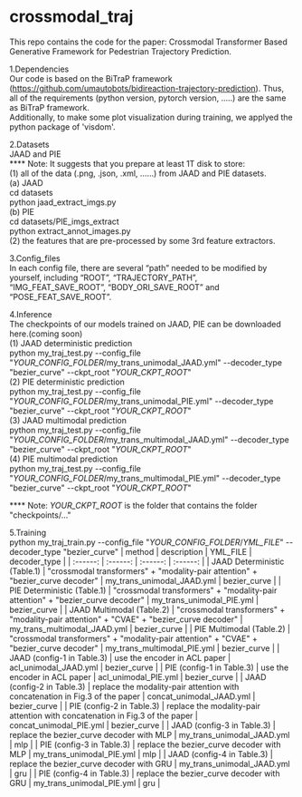 # crossmodal_traj
This repo contains the code for the paper: Crossmodal Transformer Based Generative Framework for Pedestrian Trajectory Prediction.

1.Dependencies  
Our code is based on the BiTraP framework (https://github.com/umautobots/bidireaction-trajectory-prediction). Thus, all of the requirements (python version, pytorch version, .....) are the same as BiTraP framework.  
Additionally, to make some plot visualization during training, we applyed the python package of 'visdom'.

2.Datasets  
JAAD and PIE  
**** Note: It suggests that you prepare at least 1T disk to store:   
(1) all of the data (.png, .json, .xml, ……) from JAAD and PIE datasets.  
(a) JAAD  
cd datasets  
python jaad_extract_imgs.py  
(b) PIE  
cd datasets/PIE_imgs_extract  
python extract_annot_images.py   
(2) the features that are pre-processed by some 3rd feature extractors.  




3.Config_files  
In each config file, there are several “path” needed to be modified by yourself, including “ROOT”, “TRAJECTORY_PATH”, “IMG_FEAT_SAVE_ROOT”, “BODY_ORI_SAVE_ROOT” and “POSE_FEAT_SAVE_ROOT”.

4.Inference  
The checkpoints of our models trained on JAAD, PIE can be downloaded here.(coming soon)  
(1) JAAD deterministic prediction  
python my_traj_test.py --config_file "*YOUR_CONFIG_FOLDER*/my_trans_unimodal_JAAD.yml" --decoder_type "bezier_curve" --ckpt_root "*YOUR_CKPT_ROOT*"  
(2) PIE deterministic prediction  
python my_traj_test.py --config_file "*YOUR_CONFIG_FOLDER*/my_trans_unimodal_PIE.yml" --decoder_type "bezier_curve" --ckpt_root "*YOUR_CKPT_ROOT*"  
(3) JAAD multimodal prediction  
python my_traj_test.py --config_file "*YOUR_CONFIG_FOLDER*/my_trans_multimodal_JAAD.yml" --decoder_type "bezier_curve" --ckpt_root "*YOUR_CKPT_ROOT*"  
(4) PIE multimodal prediction  
python my_traj_test.py --config_file "*YOUR_CONFIG_FOLDER*/my_trans_multimodal_PIE.yml" --decoder_type "bezier_curve" --ckpt_root "*YOUR_CKPT_ROOT*"

**** Note: *YOUR_CKPT_ROOT* is the folder that contains the folder "checkpoints/..."




5.Training  
python my_traj_train.py --config_file "*YOUR_CONFIG_FOLDER*/*YML_FILE*" --decoder_type "bezier_curve"
| method | description | YML_FILE | decoder_type |
| :------: | :------: | :------: | :------: |
| JAAD Deterministic (Table.1) | "crossmodal transformers" + "modality-pair attention" + "bezier_curve decoder" | my_trans_unimodal_JAAD.yml | bezier_curve |
| PIE Deterministic (Table.1) | "crossmodal transformers" + "modality-pair attention" + "bezier_curve decoder" | my_trans_unimodal_PIE.yml | bezier_curve |
| JAAD Multimodal (Table.2) | "crossmodal transformers" + "modality-pair attention" + "CVAE" + "bezier_curve decoder" | my_trans_multimodal_JAAD.yml | bezier_curve |
| PIE Multimodal (Table.2) |  "crossmodal transformers" + "modality-pair attention" + "CVAE" + "bezier_curve decoder" | my_trans_multimodal_PIE.yml | bezier_curve |
| JAAD (config-1 in Table.3) | use the encoder in ACL paper | acl_unimodal_JAAD.yml | bezier_curve |
| PIE (config-1 in Table.3) | use the encoder in ACL paper | acl_unimodal_PIE.yml | bezier_curve |
| JAAD (config-2 in Table.3) | replace the modality-pair attention with concatenation in Fig.3 of the paper | concat_unimodal_JAAD.yml | bezier_curve |
| PIE (config-2 in Table.3) | replace the modality-pair attention with concatenation in Fig.3 of the paper | concat_unimodal_PIE.yml | bezier_curve |
| JAAD (config-3 in Table.3) | replace the bezier_curve decoder with MLP | my_trans_unimodal_JAAD.yml | mlp |
| PIE (config-3 in Table.3) | replace the bezier_curve decoder with MLP | my_trans_unimodal_PIE.yml | mlp |
| JAAD (config-4 in Table.3) | replace the bezier_curve decoder with GRU | my_trans_unimodal_JAAD.yml | gru |
| PIE (config-4 in Table.3) | replace the bezier_curve decoder with GRU | my_trans_unimodal_PIE.yml | gru |




